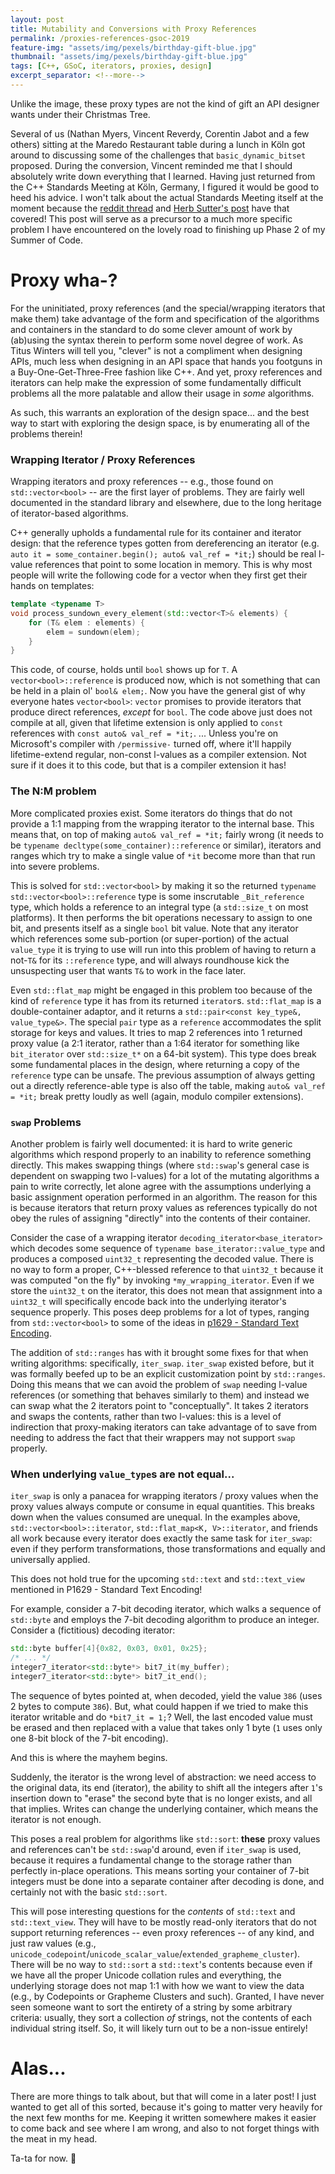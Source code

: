 ```yaml
---
layout: post
title: Mutability and Conversions with Proxy References
permalink: /proxies-references-gsoc-2019
feature-img: "assets/img/pexels/birthday-gift-blue.jpg"
thumbnail: "assets/img/pexels/birthday-gift-blue.jpg"
tags: [C++, GSoC, iterators, proxies, design]
excerpt_separator: <!--more-->
---
```


Unlike the image, these proxy types are not the kind of gift an API designer wants under their Christmas Tree.<!--more-->

Several of us (Nathan Myers, Vincent Reverdy, Corentin Jabot and a few others) sitting at the Maredo Restaurant table during a lunch in Köln got around to discussing some of the challenges that `basic_dynamic_bitset` proposed. During the conversion, Vincent reminded me that I should absolutely write down everything that I learned. Having just returned from the C++ Standards Meeting at Köln, Germany, I figured it would be good to heed his advice. I won't talk about the actual Standards Meeting itself at the moment because the [reddit thread](https://www.reddit.com/r/cpp/comments/cfk9de/201907_cologne_iso_c_committee_trip_report_the/) and [Herb Sutter's post](https://herbsutter.com/2019/07/20/trip-report-summer-iso-c-standards-meeting-cologne/) have that covered! This post will serve as a precursor to a much more specific problem I have encountered on the lovely road to finishing up Phase 2 of my Summer of Code.



# Proxy wha-?

For the uninitiated, proxy references (and the special/wrapping iterators that make them) take advantage of the form and specification of the algorithms and containers in the standard to do some clever amount of work by (ab)using the syntax therein to perform some novel degree of work. As Titus Winters will tell you, "clever" is not a compliment when designing APIs, much less when designing in an API space that hands you footguns in a Buy-One-Get-Three-Free fashion like C++. And yet, proxy references and iterators can help make the expression of some fundamentally difficult problems all the more palatable and allow their usage in _some_ algorithms.

As such, this warrants an exploration of the design space... and the best way to start with exploring the design space, is by enumerating all of the problems therein!



### Wrapping Iterator / Proxy References

Wrapping iterators and proxy references -- e.g., those found on `std::vector<bool>` -- are the first layer of problems. They are fairly well documented in the standard library and elsewhere, due to the long heritage of iterator-based algorithms.

C++ generally upholds a fundamental rule for its container and iterator design: that the reference types gotten from dereferencing an iterator (e.g. `auto it = some_container.begin(); auto& val_ref = *it;`) should be real l-value references that point to some location in memory. This is why most people will write the following code for a vector when they first get their hands on templates:

```cpp
template <typename T>
void process_sundown_every_element(std::vector<T>& elements) {
	for (T& elem : elements) {
		elem = sundown(elem);
	}
}
```

This code, of course, holds until `bool` shows up for `T`. A `vector<bool>::reference` is produced now, which is not something that can be held in a plain ol' `bool& elem;`. Now you have the general gist of why everyone hates `vector<bool>`: `vector` promises to provide iterators that produce direct references, _except_ for `bool`. The code above just does not compile at all, given that lifetime extension is only applied to `const` references with `const auto& val_ref = *it;`. ... Unless you're on Microsoft's compiler with `/permissive-` turned off, where it'll happily lifetime-extend regular, non-const l-values as a compiler extension. Not sure if it does it to this code, but that is a compiler extension it has!


### The N:M problem

More complicated proxies exist. Some iterators do things that do not provide a 1:1 mapping from the wrapping iterator to the internal base. This means that, on top of making `auto& val_ref = *it;` fairly wrong (it needs to be `typename decltype(some_container)::reference` or similar), iterators and ranges which try to make a single value of `*it` become more than that run into severe problems.

This is solved for `std::vector<bool>` by making it so the returned `typename std::vector<bool>::reference` type is some inscrutable `_Bit_reference` type, which holds a reference to an integral type (a `std::size_t` on most platforms). It then performs the bit operations necessary to assign to one bit, and presents itself as a single `bool` bit value. Note that any iterator which references some sub-portion (or super-portion) of the actual `value_type` it is trying to use will run into this problem of having to return a not-`T&` for its `::reference` type, and will always roundhouse kick the unsuspecting user that wants `T&` to work in the face later.

Even `std::flat_map` might be engaged in this problem too because of the kind of `reference` type it has from its returned `iterator`s. `std::flat_map` is a double-container adaptor, and it returns a `std::pair<const key_type&, value_type&>`. The special `pair` type as a `reference` accommodates the split storage for keys and values. It tries to map 2 references into 1 returned proxy value (a 2:1 iterator, rather than a 1:64 iterator for something like `bit_iterator` over `std::size_t*` on a 64-bit system). This type does break some fundamental places in the design, where returning a copy of the `reference` type can be unsafe. The previous assumption of always getting out a directly reference-able type is also off the table, making `auto& val_ref = *it;` break pretty loudly as well (again, modulo compiler extensions).


### `swap` Problems

Another problem is fairly well documented: it is hard to write generic algorithms which respond properly to an inability to reference something directly. This makes swapping things (where `std::swap`'s general case is dependent on swapping two l-values) for a lot of the mutating algorithms a pain to write correctly, let alone agree with the assumptions underlying a basic assignment operation performed in an algorithm. The reason for this is because iterators that return proxy values as references typically do not obey the rules of assigning "directly" into the contents of their container.

Consider the case of a wrapping iterator `decoding_iterator<base_iterator>` which decodes some sequence of `typename base_iterator::value_type` and produces a composed `uint32_t` representing the decoded value. There is no way to form a proper, C++-blessed reference to that `uint32_t` because it was computed "on the fly" by invoking `*my_wrapping_iterator`. Even if we store the `uint32_t` on the iterator, this does not mean that assignment into a `uint32_t` will specifically encode back into the underlying iterator's sequence properly. This poses deep problems for a lot of types, ranging from `std::vector<bool>` to some of the ideas in [p1629 - Standard Text Encoding](/_vendor/future_cxx/papers/d1629.html).

The addition of `std::ranges` has with it brought some fixes for that when writing algorithms: specifically, `iter_swap`. `iter_swap` existed before, but it was formally beefed up to be an explicit customization point by `std::ranges`. Doing this means that we can avoid the problem of `swap` needing l-value references (or something that behaves similarly to them) and instead we can swap what the 2 iterators point to "conceptually". It takes 2 iterators and swaps the contents, rather than two l-values: this is a level of indirection that proxy-making iterators can take advantage of to save from needing to address the fact that their wrappers may not support `swap` properly.


### When underlying `value_type`s are not equal...

`iter_swap` is only a panacea for wrapping iterators / proxy values when the proxy values always compute or consume in equal quantities. This breaks down when the values consumed are unequal. In the examples above, `std::vector<bool>::iterator`, `std::flat_map<K, V>::iterator`, and friends all work because every iterator does exactly the same task for `iter_swap`: even if they perform transformations, those transformations and equally and universally applied.

This does not hold true for the upcoming `std::text` and `std::text_view` mentioned in P1629 - Standard Text Encoding!

For example, consider a 7-bit decoding iterator, which walks a sequence of `std::byte` and employs the 7-bit decoding algorithm to produce an integer. Consider a (fictitious) decoding iterator:

```cpp
std::byte buffer[4]{0x82, 0x03, 0x01, 0x25};
/* ... */
integer7_iterator<std::byte*> bit7_it(my_buffer);
integer7_iterator<std::byte*> bit7_it_end();
```

The sequence of bytes pointed at, when decoded, yield the value `386` (uses 2 bytes to compute `386`). But, what could happen if we tried to make this iterator writable and do `*bit7_it = 1;`? Well, the last encoded value must be erased and then replaced with a value that takes only 1 byte (`1` uses only one 8-bit block of the 7-bit encoding).

And this is where the mayhem begins.

Suddenly, the iterator is the wrong level of abstraction: we need access to the original data, its end (iterator), the ability to shift all the integers after `1`'s insertion down to "erase" the second byte that is no longer exists, and all that implies. Writes can change the underlying container, which means the iterator is not enough.

This poses a real problem for algorithms like `std::sort`: **these** proxy values and references can't be `std::swap`'d around, even if `iter_swap` is used, because it requires a fundamental change to the storage rather than perfectly in-place operations. This means sorting your container of 7-bit integers must be done into a separate container after decoding is done, and certainly not with the basic `std::sort`.

This will pose interesting questions for the _contents_ of `std::text` and `std::text_view`. They will have to be mostly read-only iterators that do not support returning references -- even proxy references -- of any kind, and just raw values (e.g., `unicode_codepoint`/`unicode_scalar_value`/`extended_grapheme_cluster`). There will be no way to `std::sort` a `std::text`'s contents because even if we have all the proper Unicode collation rules and everything, the underlying storage does not map 1:1 with how we want to view the data (e.g., by Codepoints or Grapheme Clusters and such). Granted, I have never seen someone want to sort the entirety of a string by some arbitrary criteria: usually, they sort a collection _of_ strings, not the contents of each individual string itself. So, it will likely turn out to be a non-issue entirely!



# Alas...

There are more things to talk about, but that will come in a later post! I just wanted to get all of this sorted, because it's going to matter very heavily for the next few months for me. Keeping it written somewhere makes it easier to come back and see where I am wrong, and also to not forget things with the meat in my head.

Ta-ta for now. 💚
